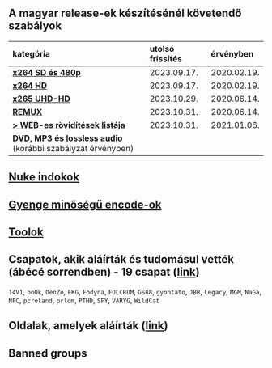 ## A magyar release-ek készítésénél követendő szabályok
| kategória                                                      | utolsó frissítés | érvényben   |
| :-                                                             | :-               | :-          |
| [**x264 SD és 480p**](/series-and-movies-x264-sd-and-480p.md)  | 2023.09.17.      | 2020.02.19. |
| [**x264 HD**](/series-and-movies-x264-hd.md)                   | 2023.09.17.      | 2020.02.19. |
| [**x265 UHD-HD**](/series-and-movies-x265-hd-uhd.md)           | 2023.10.29.      | 2020.06.14. |
| [**REMUX**](/series-and-movies-remux.md)                       | 2023.10.31.      | 2020.06.14. |
| [**> WEB-es rövidítések listája**](/files/web-abbreviation.md) | 2023.10.31.      | 2021.01.06. |
| **DVD, MP3 és lossless audio** (korábbi szabályzat érvényben)  |                  |             |

## [Nuke indokok](/nuke-reasons.md)

## [Gyenge minőségű encode-ok](/files/encodes-to-avoid.md)

## [Toolok](/files/tools.md)

## Csapatok, akik aláírták és tudomásul vették (ábécé sorrendben) - 19 csapat ([link](https://github.com/encoding-hun/rules-and-standards/issues/14))
`14V1`, `boOk`, `DenZo`, `EKG`, `Fodyna`, `FULCRUM`, `GS88`, `gyontato`, `JBR`, `Legacy`, `MGM`, `NaGa`, `NFC`, `pcroland`, `prldm`, `PTHD`, `SFY`, `VARYG`, `WildCat`

## Oldalak, amelyek aláírták ([link](https://github.com/encoding-hun/rules-and-standards/issues/18))

## Banned groups
